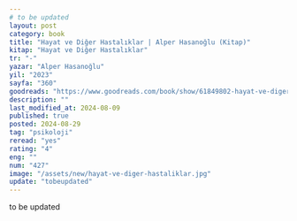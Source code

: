 ```yaml
---
# to be updated
layout: post
category: book
title: "Hayat ve Diğer Hastalıklar | Alper Hasanoğlu (Kitap)"
kitap: "Hayat ve Diğer Hastalıklar"
tr: "-"
yazar: "Alper Hasanoğlu"
yil: "2023"
sayfa: "360"
goodreads: "https://www.goodreads.com/book/show/61849802-hayat-ve-diger-hastaliklar"
description: ""
last_modified_at: 2024-08-09
published: true
posted: 2024-08-29
tag: "psikoloji"
reread: "yes"
rating: "4"
eng: ""
num: "427"
image: "/assets/new/hayat-ve-diger-hastaliklar.jpg"
update: "tobeupdated"
---
```


to be updated
